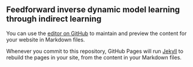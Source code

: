 ## Feedforward inverse dynamic model learning through indirect learning

You can use the [editor on GitHub](https://github.com/TheCamusean/theCamusean.github.io/edit/master/index.md) to maintain and preview the content for your website in Markdown files.

Whenever you commit to this repository, GitHub Pages will run [Jekyll](https://jekyllrb.com/) to rebuild the pages in your site, from the content in your Markdown files.

